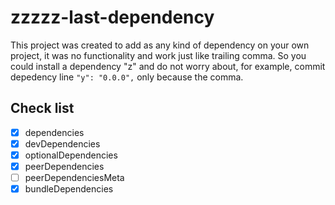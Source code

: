 # zzzzz-last-dependency

This project was created to add as any kind of dependency on your own project,
it was no functionality
and work just like trailing comma. So you could install a dependency "z" and do not worry about, for example, commit depedency line `"y": "0.0.0",` only because the comma.

## Check list

+ [X] dependencies
+ [X] devDependencies
+ [X] optionalDependencies
+ [X] peerDependencies
+ [ ] peerDependenciesMeta
+ [X] bundleDependencies
